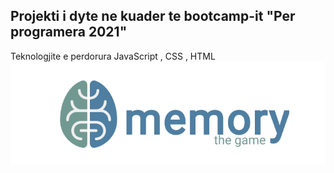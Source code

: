 ## Projekti i dyte ne kuader te bootcamp-it "Per programera 2021"
Teknologjite e perdorura JavaScript , CSS , HTML
<img src="./resources/images/logo1.png">
